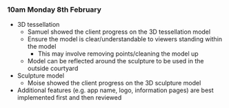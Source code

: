### 10am Monday 8th February

* 3D tessellation
  * Samuel showed the client progress on the 3D tessellation model
  * Ensure the model is clear/understandable to viewers standing within the model
    * This may involve removing points/cleaning the model up
  * Model can be reflected around the sculpture to be used in the outside courtyard
* Sculpture model
  * Moise showed the client progress on the 3D sculpture model
* Additional features (e.g. app name, logo, information pages) are best implemented first and then reviewed
